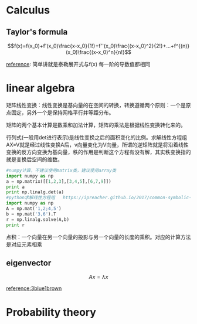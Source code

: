 # Calculus

## Taylor's formula

$$f(x)=f(x_0)+f'(x_0)\frac{x-x_0}{1!}+f''(x_0)\frac{(x-x_0)^2}{2!}+...+f^{(n)}(x_0)\frac{(x-x_0)^n}{n!}$$

[reference](https://www.zhihu.com/question/21149770): 简单讲就是泰勒展开式与f(x) 每一阶的导数值都相同



# linear algebra

矩阵线性变换：线性变换是基向量的在空间的转换，转换遵循两个原则：一个是原点固定，另外一个是保持网格平行并等距分布。

矩阵的两个基本计算是数乘和加法计算，矩阵的乘法是根据线性变换转化来的。

行列式(一般用det进行表示)是线性变换之后的面积变化的比例。求解线性方程组AX=V就是经过线性变换A后，v向量变化为V向量，所谓的逆矩阵就是将沿着线性变换的反方向变换为基向量，秩的作用是判断这个方程有没有解，其实秩变换指的就是变换后空间的维数。

```python
#numpy计算，不建议使用matrix类，建议使用array类
import numpy as np
a = np.matrix([[1,2,3],[3,4,5],[6,7,9]])
print a
print np.linalg.det(a)
#python求解线性方程组   https://ipreacher.github.io/2017/common-symbolic-calculations/
import numpy as np
A = np.mat('1,2;4,5')
b = np.mat('3,6').T
r = np.linalg.solve(A,b)
print r

```

点积：一个向量在另一个向量的投影与另一个向量的长度的乘积。对应的计算方法是对应元素相乘

## eigenvector

$$A x=\lambda x$$

[reference:3blue1brown](https://space.bilibili.com/88461692?from=search&seid=14640576376199499120#!/)







# Probability theory

